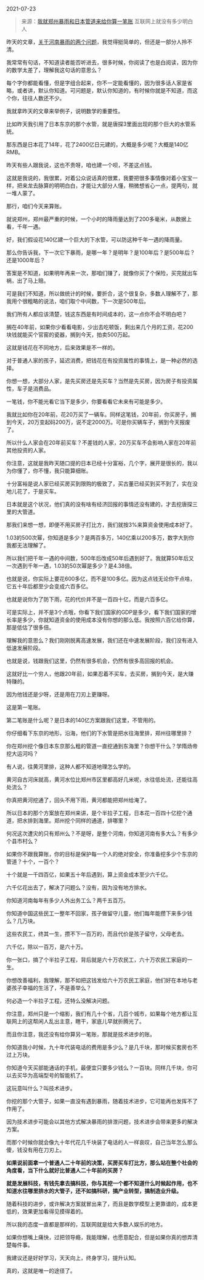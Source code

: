 2021-07-23

> 来源：[我就郑州暴雨和日本管道来给你算一笔账](http://mp.weixin.qq.com/s?__biz=MzU3NDc5Nzc0NQ==&mid=2247505442&idx=1&sn=764ace035056248fe923d83ee7cf442a&chksm=fd2e74fcca59fdea8dea479c6dc7ab121456af9ea68a2e89226bd8d426487cb9dfca593a998d&scene=27#wechat_redirect)
> 互联网上就没有多少明白人

昨天的文章，[关于河南暴雨的两个问题](http://mp.weixin.qq.com/s?__biz=MzU3NDc5Nzc0NQ==&mid=2247505432&idx=1&sn=a4a596aef0a845f5f2437388340cb6b7&chksm=fd2e74c6ca59fdd0cd1056347ff07f9261238b91365976f44c683e3b04e1ffcc104518df91ca&scene=21#wechat_redirect)，我觉得挺简单的，但还是一部分人拎不清。  

  

我常常有句话，不知道读者能否听进去，很多时候，你阅读了也是白阅读，因为你的数学太差了，理解我这句话的意思么？  

  

每个字你都能看懂，但是字组合起来，你不一定能看懂的，因为很多话人家是省略，或者讲，默认你知道。可问题是，默认你知道的，有时候你就是不知道，而这个你，往往人数还不少。

  

我就拿昨天的文章来举例子，说明数学的重要性。  

  

比如昨天我引用了日本东京的那个水管，就是唐探3里面出现的那个巨大的水管系统。

  

那东西是日本花了14年，花了2400亿日元建的，大概是多少呢？大概是140亿RMB。

  

昨天有些人跟我说，这也不贵呀，咱也建一个呗，不差这点钱。

  

这就是我说的，我很累，对着公众说话真的很累，我要把很多事情像对着小宝宝一样，把来龙去脉算的明明白白，才能让大部分人懂，稍微想省心一点，提两句，就一堆人蒙了。

  

那行，咱们今天来算账。  

  

就说郑州，郑州最严重的时候，一个小时的降雨量达到了200多毫米，从数据上看，千年一遇。  

  

好，我们假设花140亿建一个巨大的下水管，可以防这种千年一遇的降雨量。  

  

那么你告诉我，下一次它下暴雨，是哪一年？是明年？是100年后？是500年后？还是1000年后？

  

答案是不知道，如果明年再来一次，那咱们赚了，就像你买了个保险，买完就出车祸，出了马上赔。

  

可是我们不知道，所以做统计的时候，要折合，这个很复杂，多数人理解不了，那我用个很粗略的说法，咱们取个中间数，下一次是500年后。

  

我们所有人都应该清楚，钱这东西是有时间成本的，这一点你不会不明白吧？  

  

搁在40年前，如果你少看看电影，少出去吃顿饭，剩出来几个月的工资，花200块钱就能买个官窑的瓷器，搁到今天，拍卖500万起。

  

这就是钱花在不同地方，后来效果是不一样的。  

  

对于普通人家的孩子，延迟消费，把钱花在有投资属性的事情上，是一种必然的选择。  

  

你想一想，大部分人家，是先买房还是先买车？当然是先买房，因为房子有投资属性，车子是消费品。

  

一笔钱，你不能光看它当下是多少，你要看看它未来有可能是多少。

  

我就比如你在20年前，花20万买了一辆车。同样这笔钱，20年前，你买房子，搁到今天，20万变起码200万，说不定2000万。可是你买辆车子，搁到今天报废了。

  

所以什么人家会在20年前买车？不差钱的人家，20万买车不会影响人家在20年前其他投资的人家。  

  

你注意，这就是我昨天随口提的日本已经十分富裕，几个字，展开是很长的，我以为你懂了，你不懂，我只能算细账。  

  

十分富裕是说人家已经买房买到限购的极致了，买古董已经买到买不到了，实在没地儿花了，于是买车。

  

日本就是这个状况，他们真的没有啥有经济回报的事情还没有建的，才去挖唐探三里的大管道。

  

那我们来想一想，即便不用买房子打比方，我们就按3%来算资金使用成本好了。  

  

1.03的500次幂，你知道是多少？是两百多万，140亿乘以200多万，数字大到你我都无法理解了。

  

所以我们把千年一遇的中间数，500年后改成50年后遇到好了。我就算50年后又一次遇到千年一遇，1.03的50次幂是多少？是4.38倍。

  

也就是说，你实际上要花600多亿，而不是100多亿。因为这点钱无论你干点啥，它五十年后都至少会变成六百多亿。

  

也就是说你为了防下雨，花的代价并不是一百四十亿，而是六百多亿。  

  

可是实际上，并不是3个点哦，你看下我们国家的GDP是多少，看下我们国家的增长率是多少，你就知道资金的使用成本没有你想的那么低。我按照六百亿给你算，那是低估了很多倍。  

  

理解我的意思么？我们刚刚脱离高速发展，我们还在中速发展阶段，我们没有进入低速发展阶段。

  

也就是说，钱跟我们这里，仍然有很多机会，仍然有很多高回报的机会。  

  

这就好比一个穷人，他跟20年前，如果忍着不买车，去买房，搁到今天，是大赚特赚的。

  

因为他钱还是少呀，还是用在刀刃上更赚呀。  

  

这是第一笔账。

  

第二笔账是什么呢？是日本的140亿方案跟我们这里，不管用的。

  

你仔细看下东京的地形，沿海，他们的下水管是把水往海里排，郑州往哪里排？

  

你在郑州挖个像日本东京那么粗的管道一直挖通到东海里？你想干什么？学隋炀帝挖大运河吗？  

  

有人说，往黄河里排，这种人都不知道地理怎么学的。  

  

黄河自古河床就高，黄河水位比郑州市区里都高好几米呢，水往低处流，还能往高处流么？

  

你真把黄河挖通了，回头不用下雨，黄河都能把郑州给淹了。  

  

所以日本的那个方案放在郑州来讲，是个半拉子工程，日本花一百四十亿挖个通道，把水排到海里。郑州挖个同样的通道，排哪里？

  

何况这次遭灾的只有郑州么？不是呀，是整个河南，你知道河南有多大么？有多少个县市村么？  

  

如果你不跟我算账，你的目标是保护每一个人的绝对安全，你准备挖多少个东京的管道？十个，一百个？

  

十个就是一千四百亿，如果五十年后遇到，算上资金成本至少六千亿。  

  

六千亿花出去了，解决了问题么？没有，因为没有地方排水。  

  

你知道河南每年有多少人外出务工么？两千五百万。  

  

你知道中国这些民工一整年不回家，孩子做留守儿童，他们每年能攒下来多少钱么？几万块。

  

这些农民工，终其一生，攒不下一百万的，而且代价是孩子留守，父母老去。  

  

六千亿，除以一百万，是六十万。  

  

你一张口，搞了个半拉子工程，背后就是六十万农民工，六十万农民工家庭的一生。  

  

你想改善福利，我理解，那不如把这钱发给六十万农民工家庭，他们好在本地与老婆孩子幸福的生活了，不是善举么？  

  

何必造一个半拉子工程，还特么没解决问题。

  

你注意，郑州只是一个缩影，我们有几十个省，几百个城市，如果每个地方都让互联网上的这帮闲人乱出主意，瞎干，家底儿早就折腾光了。  

  

而且你注意，我还没有给你算另一笔账，那就是技术进步的账。

  

你知道我小时候，九十年代装电话的费用是多少么？是几千块，那时候买套房也不过上万块。  

  

你知道今天买部能通话的手机，最便宜只要多少钱么？一百块。同样几千块，你可以去买华为高端型号的智能机了。

  

这玩意叫什么？叫技术进步。  

  

你挖的那个大管子，如果一直没有遇到暴雨，随着技术进步，它可能再也发挥不了作用了。  

  

因为技术进步可能会以其他方式解决暴雨的排泄问题，技术进步会带来更多的解决方案。

  

而那个时候你就会像九十年代花几千块装了电话的人一样哀叹，自己当年怎么那么傻，钱没有用在刀刃上。

  

 **如果说前面拿一个普通人二十年前的决策，买房买车打比方，那么站在整个社会的角度看，当下什么就好比普通人二十年前的买房？**

  

 **就是发展科技，有钱先拿去搞科技，你与其挖一个都不知道什么时候起作用，也不知道水往哪里排水的大管子，还不如搞科研，搞产业转型，搞制造业升级。**

  

随着科技的进步，或许解决方案就冒出来了，而且是数学模型上更靠谱的，成本更低的，效果更加看得见摸得着的。

  

所以我的态度一直都是那样的，互联网就是给大多数人娱乐的地方。  

  

如果你想嘴上痛快，过把领导瘾，我能理解，也愿意配合，但是如果你真的想弄清楚每件事。

  

我建议还是好好学习，天天向上，终身学习，提升认知。

  

真的，这就是唯一的途径了。

